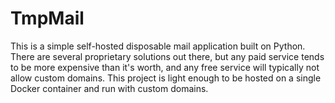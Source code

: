 # TmpMail

This is a simple self-hosted disposable mail application built on Python. There
are several proprietary solutions out there, but any paid service tends to be
more expensive than it's worth, and any free service will typically not 
allow custom domains. This project is light enough to be hosted on a single Docker
container and run with custom domains. 